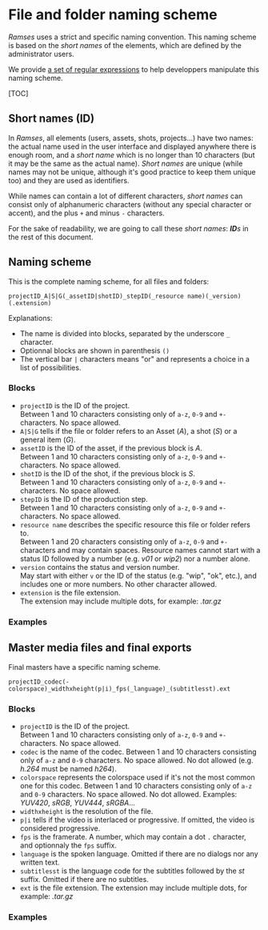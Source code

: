 # File and folder naming scheme

*Ramses* uses a strict and specific naming convention. This naming scheme is based on the *short names* of the elements, which are defined by the administrator users.

We provide [a set of regular expressions](../dev/files/naming.md) to help developpers manipulate this naming scheme.

[TOC]

## Short names (ID)

In *Ramses*, all elements (users, assets, shots, projects...) have two names: the actual name used in the user interface and displayed anywhere there is enough room, and a *short name* which is no longer than 10 characters (but it may be the same as the actual name). *Short names* are unique (while names may not be unique, although it's good practice to keep them unique too) and they are used as identifiers.

While names can contain a lot of different characters, *short names* can consist only of alphanumeric characters (without any special character or accent), and the plus `+` and minus `-` characters.

For the sake of readability, we are going to call these *short names*: _**ID**s_ in the rest of this document.

## Naming scheme

This is the complete naming scheme, for all files and folders:

`projectID_A|S|G(_assetID|shotID)_stepID(_resource name)(_version)(.extension)`

Explanations:

- The name is divided into blocks, separated by the underscore `_` character.
- Optionnal blocks are shown in parenthesis `()`
- The vertical bar `|` characters means "or" and represents a choice in a list of possibilities.

### Blocks

- `projectID` is the ID of the project.  
    Between 1 and 10 characters consisting only of `a-z`, `0-9` and `+-` characters. No space allowed.
- `A|S|G` tells if the file or folder refers to an Asset (*A*), a shot (*S*) or a general item (*G*).
- `assetID` is the ID of the asset, if the previous block is *A*.  
    Between 1 and 10 characters consisting only of `a-z`, `0-9` and `+-` characters. No space allowed.
- `shotID` is the ID of the shot, if the previous block is *S*.  
    Between 1 and 10 characters consisting only of `a-z`, `0-9` and `+-` characters. No space allowed.
- `stepID` is the ID of the production step.  
    Between 1 and 10 characters consisting only of `a-z`, `0-9` and `+-` characters. No space allowed.
- `resource name` describes the specific resource this file or folder refers to.  
    Between 1 and 20 characters consisting only of `a-z`, `0-9` and `+-` characters and may contain spaces.
    Resource names cannot start with a status ID followed by a number (e.g. *v01* or *wip2*) nor a number alone.
- `version` contains the status and version number.  
    May start with either `v` or the ID of the status (e.g. "wip", "ok", etc.), and includes one or more numbers. No other character allowed.
- `extension` is the file extension.  
    The extension may include multiple dots, for example: *.tar.gz*

### Examples

## Master media files and final exports

Final masters have a specific naming scheme.

`projectID_codec(-colorspace)_widthxheight(p|i)_fps(_language)_(subtitlesst).ext`

### Blocks

- `projectID` is the ID of the project.  
    Between 1 and 10 characters consisting only of `a-z`, `0-9` and `+-` characters. No space allowed.
- `codec` is the name of the codec.
    Between 1 and 10 characters consisting only of `a-z` and `0-9` characters. No space allowed. No dot allowed (e.g. *h.264* must be named *h264*).
- `colorspace` represents the colorspace used if it's not the most common one for this codec.
    Between 1 and 10 characters consisting only of `a-z` and `0-9` characters. No space allowed. No dot allowed.
    Examples: *YUV420*, *sRGB*, *YUV444*, *sRGBA*...
- `widthxheight` is the resolution of the file.
- `p|i` tells if the video is interlaced or progressive. If omitted, the video is considered progressive.
- `fps` is the framerate.
    A number, which may contain a dot `.` character, and optionnaly the `fps` suffix.
- `language` is the spoken language. Omitted if there are no dialogs nor any written text.
- `subtitlesst` is the language code for the subtitles followed by the *st* suffix. Omitted if there are no subtitles.
- `ext` is the file extension.
    The extension may include multiple dots, for example: *.tar.gz*

### Examples